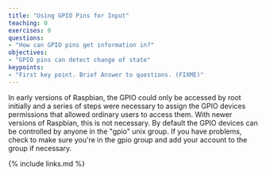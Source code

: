 ```yaml
---
title: "Using GPIO Pins for Input"
teaching: 0
exercises: 0
questions:
- "How can GPIO pins get information in?"
objectives:
- "GPIO pins can detect change of state"
keypoints:
- "First key point. Brief Answer to questions. (FIXME)"
---
```

In early versions of Raspbian, the GPIO could only be accessed by root initially and a series of steps were necessary to assign the GPIO devices permissions that allowed ordinary users to access them. With newer versions of Raspbian, this is not necessary. By default the GPIO devices can be controlled by anyone in the "gpio" unix group. If you have problems, check to make sure you're in the gpio group and add your account to the group if necessary.

{% include links.md %}

